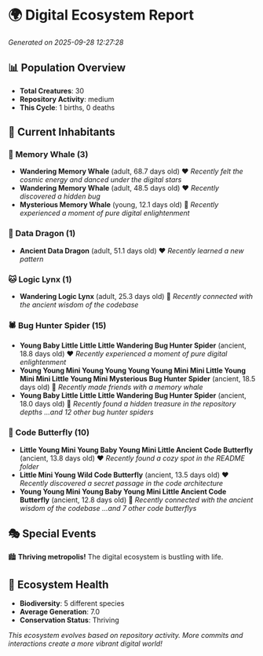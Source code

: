 # 🌍 Digital Ecosystem Report
*Generated on 2025-09-28 12:27:28*

## 📊 Population Overview
- **Total Creatures**: 30
- **Repository Activity**: medium
- **This Cycle**: 1 births, 0 deaths

## 👥 Current Inhabitants

### 🐋 Memory Whale (3)
- **Wandering Memory Whale** (adult, 68.7 days old) ❤️
  *Recently felt the cosmic energy and danced under the digital stars*
- **Wandering Memory Whale** (adult, 48.5 days old) ❤️
  *Recently discovered a hidden bug*
- **Mysterious Memory Whale** (young, 12.1 days old) 💚
  *Recently experienced a moment of pure digital enlightenment*

### 🐉 Data Dragon (1)
- **Ancient Data Dragon** (adult, 51.1 days old) ❤️
  *Recently learned a new pattern*

### 🐱 Logic Lynx (1)
- **Wandering Logic Lynx** (adult, 25.3 days old) 💛
  *Recently connected with the ancient wisdom of the codebase*

### 🕷️ Bug Hunter Spider (15)
- **Young Baby Little Little Little Wandering Bug Hunter Spider** (ancient, 18.8 days old) ❤️
  *Recently experienced a moment of pure digital enlightenment*
- **Young Young Mini Young Young Young Young Mini Mini Little Young Mini Mini Little Young Mini Mysterious Bug Hunter Spider** (ancient, 18.5 days old) 💛
  *Recently made friends with a memory whale*
- **Young Baby Little Little Little Wandering Bug Hunter Spider** (ancient, 18.0 days old) 💛
  *Recently found a hidden treasure in the repository depths*
  *...and 12 other bug hunter spiders*

### 🦋 Code Butterfly (10)
- **Little Young Mini Young Baby Young Mini Little Ancient Code Butterfly** (ancient, 13.8 days old) ❤️
  *Recently found a cozy spot in the README folder*
- **Little Mini Young Wild Code Butterfly** (ancient, 13.5 days old) ❤️
  *Recently discovered a secret passage in the code architecture*
- **Young Young Mini Young Baby Young Mini Little Ancient Code Butterfly** (ancient, 12.8 days old) 💛
  *Recently connected with the ancient wisdom of the codebase*
  *...and 7 other code butterflys*

## 🎭 Special Events

🏙️ **Thriving metropolis!** The digital ecosystem is bustling with life.

## 🔬 Ecosystem Health
- **Biodiversity**: 5 different species
- **Average Generation**: 7.0
- **Conservation Status**: Thriving

*This ecosystem evolves based on repository activity. More commits and interactions create a more vibrant digital world!*